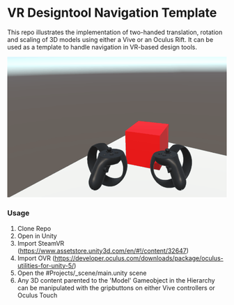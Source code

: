 # VR Designtool Navigation Template
This repo illustrates the implementation of two-handed translation, rotation and scaling of 3D models using either a Vive or an Oculus Rift.
It can be used as a template to handle navigation in VR-based design tools.

![](https://github.com/InsiteVR/VR-Designtool-Navigation-Template/blob/master/Media/transformation.gif?raw=true "transforming a 3D model with VR controllers")

### Usage
1. Clone Repo
2. Open in Unity
3. Import SteamVR (https://www.assetstore.unity3d.com/en/#!/content/32647)
4. Import OVR (https://developer.oculus.com/downloads/package/oculus-utilities-for-unity-5/)
5. Open the #Projects/_scene/main.unity scene
6. Any 3D content parented to the 'Model' Gameobject in the Hierarchy can be manipulated with the gripbuttons on either Vive controllers or Oculus Touch
